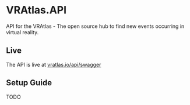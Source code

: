 # VRAtlas.API
API for the VRAtlas - The open source hub to find new events occurring in virtual reality.

## Live

The API is live at [vratlas.io/api/swagger](https://vratlas.io/api/swagger)

## Setup Guide
TODO
